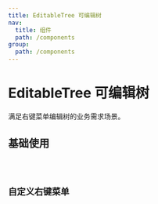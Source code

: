 ```yaml
---
title: EditableTree 可编辑树
nav:
  title: 组件
  path: /components
group:
  path: /components
---
```


# EditableTree 可编辑树

满足右键菜单编辑树的业务需求场景。
 
## 基础使用

<code src="./demo/index.tsx" />

## 自定义右键菜单
<code src="./demo/custom.tsx" />

<API></API>
